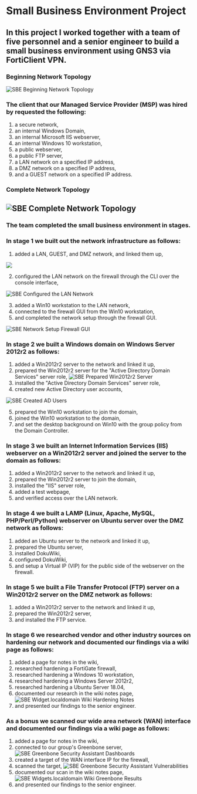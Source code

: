 # Small Business Environment Project
## In this project I worked together with a team of five personnel and a senior engineer to build a small business environment using GNS3 via FortiClient VPN.
### Beginning Network Topology
![SBE Beginning Network Topology](https://github.com/iamroot-GitHub/Small-Business-Environment-Project/blob/a2fc6ae6a7627953cb600a328a8982f625fc734c/Images/SBE_01.png)
### The client that our Managed Service Provider (MSP) was hired by requested the following:
1. a secure network,
2. an internal Windows Domain,
3. an internal Microsoft IIS webserver,
4. an internal Windows 10 workstation,
5. a public webserver,
6. a public FTP server,
7. a LAN network on a specified IP address,
8. a DMZ network on a specified IP address,
9. and a GUEST network on a specified IP address.
### Complete Network Topology
![SBE Complete Network Topology](https://github.com/iamroot-GitHub/Small-Business-Environment-Project/blob/919126fd464dd7e5116256a2d025e637d6a9d3d4/Images/SBE_02.png)
---
### The team completed the small business environment in stages.
### In stage 1 we built out the network infrastructure as follows:
1. added a LAN, GUEST, and DMZ network, and linked them up,

![](https://github.com/iamroot-GitHub/Small-Business-Environment-Project/blob/0963a33103d695a9205395733f17539f7f6947a0/Images/SBE_03.png)

2. configured the LAN network on the firewall through the CLI over the console interface,

![SBE Configured the LAN Network](https://github.com/iamroot-GitHub/Small-Business-Environment-Project/blob/3955adc2f427930985298865819c23472dc5139f/Images/SBE_04.png)

3. added a Win10 workstation to the LAN network,
4. connected to the firewall GUI from the Win10 workstation,
5. and completed the network setup through the firewall GUI.

![SBE Network Setup Firewall GUI](https://github.com/iamroot-GitHub/Small-Business-Environment-Project/blob/7cab93119258ed0c5b261b81c5ba9933e70da87b/Images/SBE_05.png)
### In stage 2 we built a Windows domain on Windows Server 2012r2 as follows:
1. added a Win2012r2 server to the network and linked it up,
2. prepared the Win2012r2 server for the "Active Directory Domain Services" server role,
![SBE Prepared Win2012r2 Server](https://github.com/iamroot-GitHub/Small-Business-Environment-Project/blob/a76e02741b62d6d5f5391688a91c0690180cdb2e/Images/SBE_06.png)
3. installed the "Active Directory Domain Services" server role,
4. created new Active Directory user accounts,

![SBE Created AD Users](https://github.com/iamroot-GitHub/Small-Business-Environment-Project/blob/53474993ac5568dda9dcd59cd504143ed8bc4406/Images/SBE_07.png)

5. prepared the Win10 workstation to join the domain,
6. joined the Win10 workstation to the domain,
7. and set the desktop background on Win10 with the group policy from the Domain Controller.
### In stage 3 we built an Internet Information Services (IIS) webserver on a Win2012r2 server and joined the server to the domain as follows:
1. added a Win2012r2 server to the network and linked it up,
2. prepared the Win2012r2 server to join the domain,
3. installed the "IIS" server role,
4. added a test webpage,
5. and verified access over the LAN network.
### In stage 4 we built a LAMP (Linux, Apache, MySQL, PHP/Perl/Python) webserver on Ubuntu server over the DMZ network as follows:
1. added an Ubuntu server to the network and linked it up,
2. prepared the Ubuntu server,
3. installed DokuWiki,
4. configured DokuWiki,
5. and setup a Virtual IP (VIP) for the public side of the webserver on the firewall.
### In stage 5 we built a File Transfer Protocol (FTP) server on a Win2012r2 server on the DMZ network as follows:
1. added a Win2012r2 server to the network and linked it up,
2. prepared the Win2012r2 server,
3. and installed the FTP service.
### In stage 6 we researched vendor and other industry sources on hardening our network and documented our findings via a wiki page as follows:
1. added a page for notes in the wiki,
2. researched hardening a FortiGate firewall,
3. researched hardening a Windows 10 workstation,
4. researched hardening a Windows Server 2012r2,
5. researched hardening a Ubuntu Server 18.04,
6. documented our research in the wiki notes page,
![SBE Widget.localdomain Wiki Hardening Notes](https://github.com/iamroot-GitHub/Small-Business-Environment-Project/blob/9a05abc427101c8d40e51c0a1c3c148dfc488959/Images/SBE%20Widgets.localdomain%20Wiki%20Hardening%20Notes.png)
7. and presented our findings to the senior engineer.
### As a bonus we scanned our wide area network (WAN) interface and documented our findings via a wiki page as follows:
1. added a page for notes in the wiki,
2. connected to our group's Greenbone server,
![SBE Greenbone Security Assistant Dashboards](https://github.com/iamroot-GitHub/Small-Business-Environment-Project/blob/93dea35e732abb7dcfda3a5e277f8f53deadddec/Images/SBE%20Greenbone%20Security%20Assistant%20Dashboards.png)
3. created a target of the WAN interface IP for the firewall,
4. scanned the target,
![SBE Greenbone Security Assistant Vulnerabilities](https://github.com/iamroot-GitHub/Small-Business-Environment-Project/blob/ff3a110369ed3918289d393bf4d77421f95ca592/Images/SBE%20Greenbone%20Security%20Assistant%20Vulnerabilities.png)
5. documented our scan in the wiki notes page,
![SBE Widgets.localdomain Wiki Greenbone Results](https://github.com/iamroot-GitHub/Small-Business-Environment-Project/blob/ab67fbd3444ab36550fd599aa69ba67c31eb237d/Images/SBE%20Widgets.localdomain%20Wiki%20Greenbone%20Results.png)
6. and presented our findings to the senior engineer.
